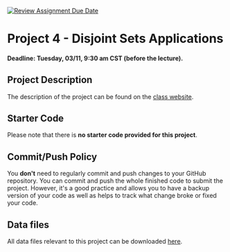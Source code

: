[![Review Assignment Due Date](https://classroom.github.com/assets/deadline-readme-button-22041afd0340ce965d47ae6ef1cefeee28c7c493a6346c4f15d667ab976d596c.svg)](https://classroom.github.com/a/61urpQR4)
# Project 4 - Disjoint Sets Applications

#### Deadline: Tuesday, 03/11, 9:30 am CST (before the lecture).

## Project Description
The description of the project can be found on the [class website](https://sites.google.com/uic.edu/cs-351/project-4-disjoint-sets). 

## Starter Code
Please note that there is **no starter code provided for this project**. 

## Commit/Push Policy
You **don't** need to regularly commit and push changes to your GitHub repository. You can commit and push the whole finished code to submit the project. However, it's a good practice and allows you to have a backup version of your code as well as helps to track what change broke or fixed your code. 

## Data files
All data files relevant to this project can be downloaded [here](https://www.dropbox.com/scl/fo/u1dujw0v0zmtruvyaxys4/ANc_jsRBSPZCs5zFwnQqSzs?rlkey=xpupw04kbj5cw30z5g4h9n8jn&dl=0).
